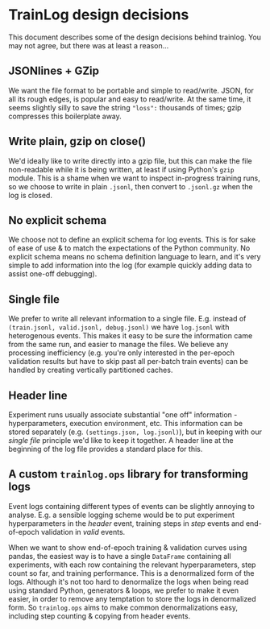 # TrainLog design decisions

This document describes some of the design decisions behind trainlog. You may not agree, but there was at least a reason...

## JSONlines + GZip

We want the file format to be portable and simple to read/write. JSON, for all its rough edges, is popular and easy to read/write. At the same time, it seems slightly silly to save the string `"loss":` thousands of times; gzip compresses this boilerplate away.

## Write plain, gzip on close()

We'd ideally like to write directly into a gzip file, but this can make the file non-readable while it is being written, at least if using Python's `gzip` module. This is a shame when we want to inspect in-progress training runs, so we choose to write in plain `.jsonl`, then convert to `.jsonl.gz` when the log is closed.

## No explicit schema

We choose not to define an explicit schema for log events. This is for sake of ease of use & to match the expectations of the Python community. No explicit schema means no schema definition language to learn, and it's very simple to add information into the log (for example quickly adding data to assist one-off debugging).

## Single file

We prefer to write all relevant information to a single file. E.g. instead of `(train.jsonl, valid.jsonl, debug.jsonl)` we have `log.jsonl` with heterogenous events. This makes it easy to be sure the information came from the same run, and easier to manage the files. We believe any processing inefficiency (e.g. you're only interested in the per-epoch validation results but have to skip past all per-batch train events) can be handled by creating vertically partitioned caches.

## Header line

Experiment runs usually associate substantial "one off" information - hyperparameters, execution environment, etc. This information can be stored separately (e.g. `(settings.json, log.jsonl)`), but in keeping with our _single file_ principle we'd like to keep it together. A header line at the beginning of the log file provides a standard place for this.

## A custom `trainlog.ops` library for transforming logs

Event logs containing different types of events can be slightly annoying to analyse. E.g. a sensible logging scheme would be to put experiment hyperparameters in the _header_ event, training steps in _step_ events and end-of-epoch validation in _valid_ events.

When we want to show end-of-epoch training & validation curves using pandas, the easiest way is to have a single `DataFrame` containing all experiments, with each row containing the relevant hyperparameters, step count so far, and training performance. This is a denormalized form of the logs. Although it's not too hard to denormalize the logs when being read using standard Python, generators & loops, we prefer to make it even easier, in order to remove any temptation to store the logs in denormalized form. So `trainlog.ops` aims to make common denormalizations easy, including step counting & copying from header events.
